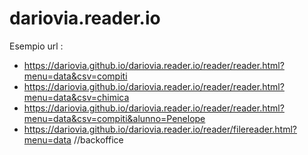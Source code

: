 # dariovia.reader.io

Esempio url : 
* https://dariovia.github.io/dariovia.reader.io/reader/reader.html?menu=data&csv=compiti
* https://dariovia.github.io/dariovia.reader.io/reader/reader.html?menu=data&csv=chimica
* https://dariovia.github.io/dariovia.reader.io/reader/reader.html?menu=data&csv=compiti&alunno=Penelope
* https://dariovia.github.io/dariovia.reader.io/reader/filereader.html?menu=data //backoffice
